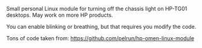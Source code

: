 Small personal Linux module for turning off the chassis light
on HP-TG01 desktops. May work on more HP products.

You can enable blinking or breathing, but
that requires you modify the code.

Tons of code taken from: https://github.com/pelrun/hp-omen-linux-module